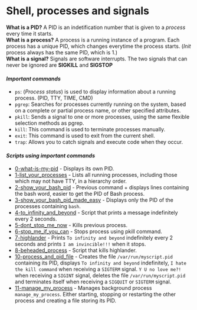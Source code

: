 # Shell, processes and signals
**What is a PID?** A PID is an indetification number that is given to a *process* every time it starts.</br>
**What is a process?** A process is a running instance of a program. Each process has a unique PID, which changes everytime the process starts. (*Init* process always has the same PID, which is 1.) </br>
**What is a signal?** Signals are software interrupts. The two signals that can never be ignored are **SIGKILL** and **SIGSTOP**
####  ***Important commands***
* `ps`: (*Process status*) is used to display information about a running process. (PID, TTY, TIME, CMD)
* `pgrep`: Searches for processes currently running on the system, based on a complete or partial process name, or other specified attributes.
* `pkill`:  Sends a signal to one or more processes, using the same flexible selection methods as pgrep.
* `kill`: This command is used to terminate processes manually.
* `exit`: This command is used to exit from the current shell.
* `trap`: Allows you to catch signals and execute code when they occur.

#### *Scripts using important commands*
* [0-what-is-my-pid](https://github.com/Donaldoo/shell/blob/main/processes_and_signals/0-what-is-my-pid) - Displays its own PID.
* [1-list_your_processes](https://github.com/Donaldoo/shell/blob/main/processes_and_signals/1-list_your_processes) - Lists all running processes, including those which may not have TTY, in a hierarchy order.
* [2-show_your_bash_pid](https://github.com/Donaldoo/shell/blob/main/processes_and_signals/2-show_your_bash_pid) - Previous command + displays lines containing the bash word, easier to get the PID of Bash process.
* [3-show_your_bash_pid_made_easy](https://github.com/Donaldoo/shell/blob/main/processes_and_signals/3-show_your_bash_pid_made_easy) - Displays only the PID of the processes containing `bash`.
* [4-to_infinity_and_beyond](https://github.com/Donaldoo/shell/blob/main/processes_and_signals/4-to_infinity_and_beyond) - Script that prints a message indefinitely every 2 seconds.
* [5-dont_stop_me_now](https://github.com/Donaldoo/shell/blob/main/processes_and_signals/5-dont_stop_me_now) - Kills previous process.
* [6-stop_me_if_you_can](https://github.com/Donaldoo/shell/blob/main/processes_and_signals/6-stop_me_if_you_can) - Stops process using pkill command.
* [7-highlander](https://github.com/Donaldoo/shell/blob/main/processes_and_signals/7-highlander) - Prints `To infinity and beyond` indefinitely every 2 seconds and prints `I am invincible!!!` when it stops.
* [8-beheaded_process](https://github.com/Donaldoo/shell/blob/main/processes_and_signals/8-beheaded_process) - Script that kills highlander.
* [10-process_and_pid_file](https://github.com/Donaldoo/shell/blob/main/processes_and_signals/10-process_and_pid_file) - Creates the file `/var/run/myscript.pid` containing its PID, displays `To infinity and beyond` indefinitely, `I hate the kill command` when receiving a `SIGTERM` signal. `Y U no love me?!` when receiving a `SIGINT` signal, deletes the file `/var/run/myscript.pid` and terminates itself when receiving a `SIGQUIT` or `SIGTERM` signal.
* [11-manage_my_process](https://github.com/Donaldoo/shell/blob/main/processes_and_signals/11-manage_my_process) - Manages background process `manage_my_process`. Either starting, stopping or restarting the other process and creating a file storing its PID.
